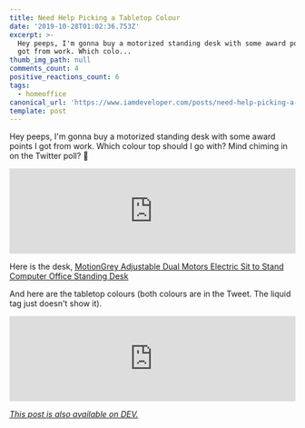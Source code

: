 ```yaml
---
title: Need Help Picking a Tabletop Colour
date: '2019-10-28T01:02:36.753Z'
excerpt: >-
  Hey peeps, I'm gonna buy a motorized standing desk with some award points I
  got from work. Which colo...
thumb_img_path: null
comments_count: 4
positive_reactions_count: 6
tags:
  - homeoffice
canonical_url: 'https://www.iamdeveloper.com/posts/need-help-picking-a-tabletop-colour-2mki/'
template: post
---
```

Hey peeps, I'm gonna buy a motorized standing desk with some award points I got from work. Which colour top should I go with? Mind chiming in on the Twitter poll? 🙏


<iframe class="liquidTag" src="https://dev.to/embed/twitter?args=1188599858128703488" style="border: 0; width: 100%;"></iframe>


Here is the desk, [MotionGrey Adjustable Dual Motors Electric Sit to Stand Computer Office Standing Desk](https://www.bestbuy.ca/en-ca/product/motiongrey-adjustable-dual-motors-electric-sit-to-stand-computer-office-standing-desk-grey-frame-white-table-top-included/13366716)

And here are the tabletop colours (both colours are in the Tweet. The liquid tag just doesn't show it).


<iframe class="liquidTag" src="https://dev.to/embed/twitter?args=1188600257980063744" style="border: 0; width: 100%;"></iframe>


*[This post is also available on DEV.](https://dev.to/nickytonline/need-help-picking-a-tabletop-colour-2mki)*


<script>
const parent = document.getElementsByTagName('head')[0];
const script = document.createElement('script');
script.type = 'text/javascript';
script.src = 'https://cdnjs.cloudflare.com/ajax/libs/iframe-resizer/4.1.1/iframeResizer.min.js';
script.charset = 'utf-8';
script.onload = function() {
    window.iFrameResize({}, '.liquidTag');
};
parent.appendChild(script);
</script>    
